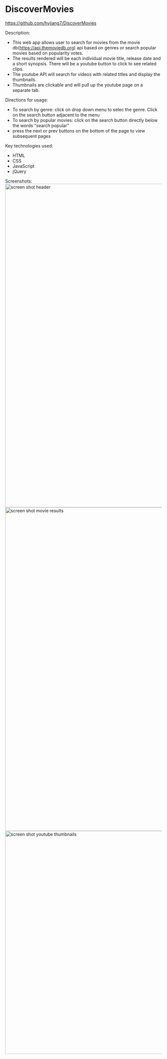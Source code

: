 # DiscoverMovies
https://github.com/hyjiang7/DiscoverMovies

Description: 
  - This web app allows user to search for movies from the movie db(https://api.themoviedb.org) api based on genres or 
    search popular movies based on popularity votes. 
  - The results rendered will be each individual movie title, release date and a short synopsis. There will be a youtube button
    to click to see related clips. 
  - The youtube API will search for videos with related titles and display the thumbnails.
  - Thumbnails are clickable and will pull up the youtube page on a separate tab.

Directions for usage:
  - To search by genre: click on drop down menu to selec the genre. Click on the search button adjacent to the menu 
  - To search by popular movies: click on the search button directly below the words "search popular"
  - press the next or prev buttons on the bottom of the page to view subsequent pages

Key technologies used:
  - HTML
  - CSS
  - JavaScript
  - jQuery
  
 Screenshots:
<img width="1036" alt="screen shot header" src="https://user-images.githubusercontent.com/34972371/38217103-df9d9a32-3681-11e8-9e3c-b59296b704d5.png">
<img width="1036" alt="screen shot movie results" src="https://user-images.githubusercontent.com/34972371/38217105-e1558ea2-3681-11e8-955a-e557c490ce12.png">
<img width="714" alt="screen shot youtube thumbnails" src="https://user-images.githubusercontent.com/34972371/38217107-e2cedc70-3681-11e8-959c-7bdb3dc56a03.png">
